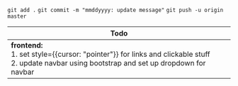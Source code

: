 `git add .`
`git commit -m "mmddyyyy: update message"`
`git push -u origin master`

| **Todo**                                                                                                                                               |
| ------------------------------------------------------------------------------------------------------------------------------------------------------ |
| **frontend:**<br/>1. set style={{cursor: "pointer"}} for links and clickable stuff<br/>2. update navbar using bootstrap and set up dropdown for navbar |
